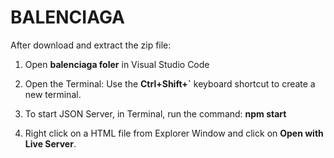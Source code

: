 # BALENCIAGA

After download and extract the zip file:

1. Open **balenciaga foler** in Visual Studio Code

2. Open the Terminal: 
	Use the **Ctrl+Shift+`** keyboard shortcut to create a new terminal.

3. To start JSON Server, in Terminal, run the command: **npm start**

4. Right click on a HTML file from Explorer Window and click on **Open with Live Server**.
